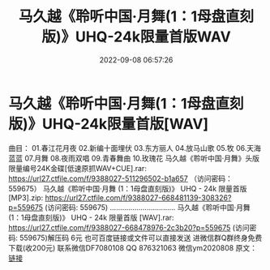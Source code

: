 ﻿---
title: 马久越《聆听中国·月舞(1：1母盘直刻版)》UHQ-24k限量首版WAV
date: 2022-09-08 06:57:26
categories: 新碟专辑、稀有等精品
tags: 纯音雅乐
---
# 马久越《聆听中国·月舞(1：1母盘直刻版)》UHQ-24k限量首版[WAV]

曲目：
01.春江花月夜
02.新编十面埋伏
03.东方丽人
04.放马山歌
05.牧
06.天海蓝蓝
07.月舞
08.夜雨双唱
09.青春舞曲
10.玫瑰花
马久越《聆听中国·月舞》头版限量编号24K金碟[低速原抓WAV+CUE].rar:
https://url27.ctfile.com/f/9388027-511296502-b1a657
（访问密码：559675）
马久越《聆听中国·月舞 (1：1母盘直刻版)》 UHQ - 24k 限量首版
[MP3].zip: https://url27.ctfile.com/f/9388027-668481139-308326?p=559675
(访问密码: 559675)
................................
马久越《聆听中国·月舞 (1：1母盘直刻版)》 UHQ - 24k 限量首版 [WAV].rar: https://url27.ctfile.com/f/9388027-668478976-2c3b20?p=559675
(访问密码: 559675)解压码 6元
也可百度链接或文件可以直接发送
进微信群Q群终身免费下载(收200元)
联系微信DF7080108 QQ 876321063
微信ym2020808
原文：[链接](https://blog.sina.com.cn/s/blog_1647c7e7601030zas.html)